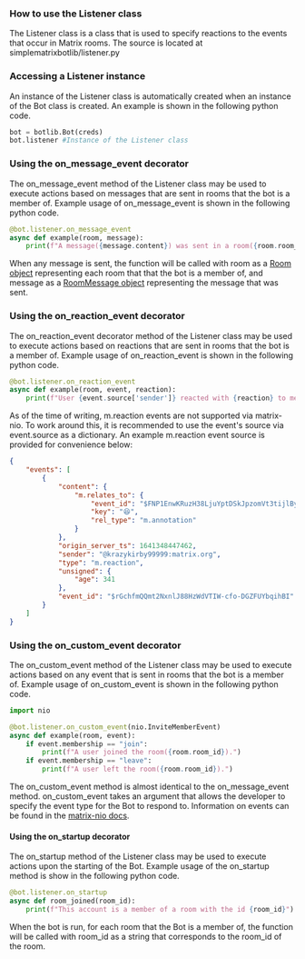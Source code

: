 ### How to use the Listener class
The Listener class is a class that is used to specify reactions to the events that occur in Matrix rooms. The source is located at simplematrixbotlib/listener.py

### Accessing a Listener instance
An instance of the Listener class is automatically created when an instance of the Bot class is created. An example is shown in the following python code.
```python
bot = botlib.Bot(creds)
bot.listener #Instance of the Listener class
```

### Using the on_message_event decorator
The on_message_event method of the Listener class may be used to execute actions based on messages that are sent in rooms that the bot is a member of. Example usage of on_message_event is shown in the following python code.
```python
@bot.listener.on_message_event
async def example(room, message):
    print(f"A message({message.content}) was sent in a room({room.room_id}).")

```
When any message is sent, the function will be called with room as a [Room object](https://matrix-nio.readthedocs.io/en/latest/nio.html#nio.rooms.MatrixRoom) representing each room that that the bot is a member of, and message as a [RoomMessage object](https://matrix-nio.readthedocs.io/en/latest/nio.html?highlight=nio.events.room_events.roommessage.content#nio.events.room_events.RoomMessage) representing the message that was sent.

### Using the on_reaction_event decorator
The on_reaction_event decorator method of the Listener class may be used to execute actions based on reactions that are sent in rooms that the bot is a member of. Example usage of on_reaction_event is shown in the following python code.
```python
@bot.listener.on_reaction_event
async def example(room, event, reaction):
    print(f"User {event.source['sender']} reacted with {reaction} to message {event.source['content']['m.relates_to']['event_id']}")
```

As of the time of writing, m.reaction events are not supported via matrix-nio. To work around this, it is recommended to use the event's source via event.source as a dictionary. An example m.reaction event source is provided for convenience below:
```json
{
	"events": [
		{
			"content": {
				"m.relates_to": {
					"event_id": "$FNP1EnwKRuzH38LjuYptDSkJpzomVt3tijlBy6yfc10",
					"key": "😆",
					"rel_type": "m.annotation"
				}
			},
			"origin_server_ts": 1641348447462,
			"sender": "@krazykirby99999:matrix.org",
			"type": "m.reaction",
			"unsigned": {
				"age": 341
			},
			"event_id": "$rGchfmQQmt2NxnlJ88HzWdVTIW-cfo-DGZFUYbqihBI"
		}
	]
}
```

### Using the on_custom_event decorator
The on_custom_event method of the Listener class may be used to execute actions based on any event that is sent in rooms that the bot is a member of. Example usage of on_custom_event is shown in the following python code.
```python
import nio

@bot.listener.on_custom_event(nio.InviteMemberEvent)
async def example(room, event):
    if event.membership == "join":
        print(f"A user joined the room({room.room_id}).")
    if event.membership == "leave":
        print(f"A user left the room({room.room_id}).")

```
The on_custom_event method is almost identical to the on_message_event method. on_custom_event takes an argument that allows the developer to specify the event type for the Bot to respond to. Information on events can be found in the [matrix-nio docs](https://matrix-nio.readthedocs.io/en/latest/nio.html#module-nio.events).

#### Using the on_startup decorator
The on_startup method of the Listener class may be used to execute actions upon the starting of the Bot. Example usage of the on_startup method is show in the following python code.
```python
@bot.listener.on_startup
async def room_joined(room_id):
    print(f"This account is a member of a room with the id {room_id}")
```
When the bot is run, for each room that the Bot is a member of, the function will be called with room_id as a string that corresponds to the room_id of the room.